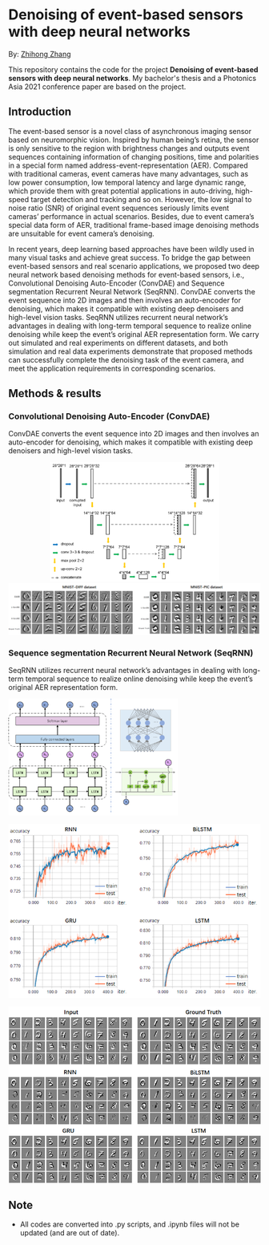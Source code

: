# Denoising of event-based sensors with deep neural networks

By: [Zhihong Zhang](https://github.com/dawnlh)

This repository contains the code for the project **Denoising of event-based sensors with deep neural networks**. My bachelor's thesis  and a Photonics Asia 2021 conference paper are based on the project.

## Introduction

The event-based sensor is a novel class of asynchronous imaging sensor based on neuromorphic vision. Inspired by human being’s retina, the sensor is only sensitive to the region with brightness changes and outputs event sequences containing information of changing positions, time and polarities in a special form named address-event-representation (AER). Compared with traditional cameras, event cameras have many advantages, such as low power consumption, low temporal latency and large dynamic range, which provide them with great potential applications in auto-driving, high-speed target detection and tracking and so on. However, the low signal to noise ratio (SNR) of original event sequences seriously limits event cameras’ performance in actual scenarios. Besides, due to event camera’s special data form of AER, traditional frame-based image denoising methods are unsuitable for event camera’s denoising. 

In recent years, deep learning based approaches have been wildly used in many visual tasks and achieve great success. To bridge the gap between event-based sensors and real scenario applications, we proposed two deep neural network based denoising methods for event-based sensors, i.e., Convolutional Denoising Auto-Encoder (ConvDAE) and Sequence segmentation Recurrent Neural Network (SeqRNN). ConvDAE converts the event sequence into 2D images and then involves an auto-encoder for denoising, which makes it compatible with existing deep denoisers and high-level vision tasks. SeqRNN utilizes recurrent neural network’s advantages in dealing with long-term temporal sequence to realize online denoising while keep the event’s original AER representation form. We carry out simulated and real experiments on different datasets, and both simulation and real data experiments demonstrate that proposed methods can successfully complete the denoising task of the event camera, and meet the application requirements in corresponding scenarios.  



## Methods & results

### Convolutional Denoising Auto-Encoder (ConvDAE) 

ConvDAE converts the event sequence into 2D images and then involves an auto-encoder for denoising, which makes it compatible with existing deep denoisers and high-level vision tasks. 

<div align=center>
<img src="_asset/image-20210910223645335.png" alt="image-20210910223645335" style="zoom:33%;" />
</div>



<img src="_asset/image-20210910224007767.png" alt="image-20210910224007767" style="zoom:80%;" />

### Sequence segmentation Recurrent Neural Network (SeqRNN)

SeqRNN utilizes recurrent neural network’s advantages in dealing with long-term temporal sequence to realize online denoising while keep the event’s original AER representation form. 

<img src="_asset/image-20210910224205225.png" alt="image-20210910224205225" style="zoom: 33%;" />

![image-20210910223843021](_asset/image-20210910223843021.png)

![image-20210910223914454](_asset/image-20210910223914454.png)

## Note

- All codes are converted into .py scripts, and .ipynb files will not be updated (and are out of date).